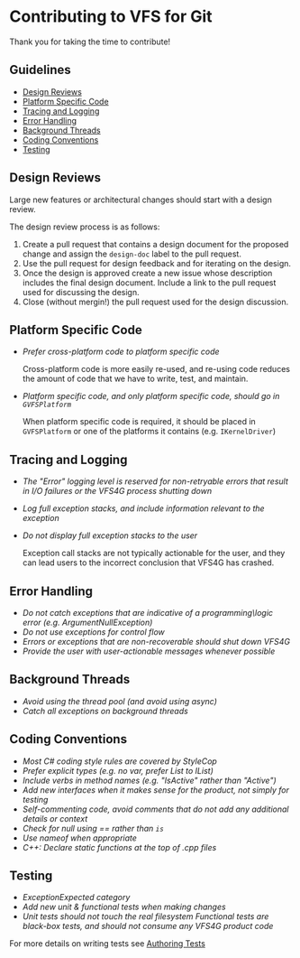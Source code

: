 # Contributing to VFS for Git

Thank you for taking the time to contribute!

## Guidelines

* [Design Reviews](#design-reviews)
* [Platform Specific Code](#platform-specific-code)
* [Tracing and Logging](#tracing-and-logging)
* [Error Handling](#error-handling)
* [Background Threads](#background-threads)
* [Coding Conventions](#coding-conventions)
* [Testing](#testing)

## Design Reviews

Large new features or architectural changes should start with a design review.  

The design review process is as follows:

1. Create a pull request that contains a design document for the proposed change and assign the `design-doc` label to the pull request.
2. Use the pull request for design feedback and for iterating on the design.
3. Once the design is approved create a new issue whose description includes the final design document.  Include a link to the pull request used for discussing the design.
4. Close (without mergin!) the pull request used for the design discussion.

## Platform Specific Code

- *Prefer cross-platform code to platform specific code*

  Cross-platform code is more easily re-used, and re-using code reduces the amount of code that we have to write, test, and maintain.

- *Platform specific code, and only platform specific code, should go in `GVFSPlatform`*

  When platform specific code is required, it should be placed in `GVFSPlatform` or one of the platforms it contains (e.g. `IKernelDriver`)

## Tracing and Logging

- *The "Error" logging level is reserved for non-retryable errors that result in I/O failures or the VFS4G process shutting down*

  

- *Log full exception stacks, and include information relevant to the exception*
- *Do not display full exception stacks to the user*

  Exception call stacks are not typically actionable for the user, and they can lead users to the incorrect conclusion that VFS4G has crashed.

## Error Handling

- *Do not catch exceptions that are indicative of a programming\logic error (e.g. ArgumentNullException)*
- *Do not use exceptions for control flow*
- *Errors or exceptions that are non-recoverable should shut down VFS4G*
- *Provide the user with user-actionable messages whenever possible*

## Background Threads

- *Avoid using the thread pool (and avoid using async)*
- *Catch all exceptions on background threads*

## Coding Conventions

- *Most C# coding style rules are covered by StyleCop*
- *Prefer explicit types (e.g. no var, prefer List to IList)*
- *Include verbs in method names (e.g. "IsActive" rather than "Active")*
- *Add new interfaces when it makes sense for the product, not simply for testing*
- *Self-commenting code, avoid comments that do not add any additional details or context*
- *Check for null using == rather than `is`*
- *Use nameof when appropriate*
- *C++: Declare static functions at the top of .cpp files*

## Testing

- *ExceptionExpected category*
- *Add new unit & functional tests when making changes*
- *Unit tests should not touch the real filesystem
Functional tests are black-box tests, and should not consume any VFS4G product code*

For more details on writing tests see [Authoring Tests](https://github.com/Microsoft/VFSForGit/blob/master/AuthoringTests.md)